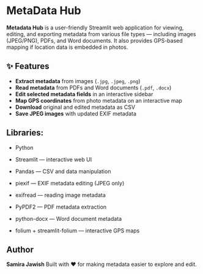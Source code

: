 # MetaData Hub

**Metadata Hub** is a user-friendly Streamlit web application for viewing, editing, and exporting metadata from various file types — including images (JPEG/PNG), PDFs, and Word documents. It also provides GPS-based mapping if location data is embedded in photos.

## ✨ Features

-  **Extract metadata** from images (`.jpg`, `.jpeg`, `.png`)
-  **Read metadata** from PDFs and Word documents (`.pdf`, `.docx`)
-  **Edit selected metadata fields** in an interactive sidebar
-  **Map GPS coordinates** from photo metadata on an interactive map
-  **Download** original and edited metadata as CSV
-  **Save JPEG images** with updated EXIF metadata
## Libraries:

- Python

- Streamlit — interactive web UI

- Pandas — CSV and data manipulation

- piexif — EXIF metadata editing (JPEG only)

- exifread — reading image metadata

- PyPDF2 — PDF metadata extraction

- python-docx — Word document metadata

- folium + streamlit-folium — interactive GPS maps

## Author
**Samira Jawish**
Built with ❤️ for making metadata easier to explore and edit.
